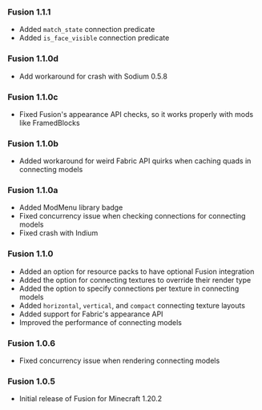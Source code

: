### Fusion 1.1.1
- Added `match_state` connection predicate
- Added `is_face_visible` connection predicate

### Fusion 1.1.0d
- Add workaround for crash with Sodium 0.5.8

### Fusion 1.1.0c
- Fixed Fusion's appearance API checks, so it works properly with mods like FramedBlocks

### Fusion 1.1.0b
- Added workaround for weird Fabric API quirks when caching quads in connecting models

### Fusion 1.1.0a
- Added ModMenu library badge
- Fixed concurrency issue when checking connections for connecting models
- Fixed crash with Indium

### Fusion 1.1.0
- Added an option for resource packs to have optional Fusion integration
- Added the option for connecting textures to override their render type
- Added the option to specify connections per texture in connecting models
- Added `horizontal`, `vertical`, and `compact` connecting texture layouts
- Added support for Fabric's appearance API
- Improved the performance of connecting models

### Fusion 1.0.6
- Fixed concurrency issue when rendering connecting models

### Fusion 1.0.5
- Initial release of Fusion for Minecraft 1.20.2
